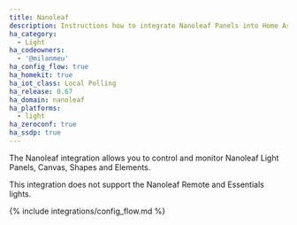 ```yaml
---
title: Nanoleaf
description: Instructions how to integrate Nanoleaf Panels into Home Assistant.
ha_category:
  - Light
ha_codeowners:
  - '@milanmeu'
ha_config_flow: true
ha_homekit: true
ha_iot_class: Local Polling
ha_release: 0.67
ha_domain: nanoleaf
ha_platforms:
  - light
ha_zeroconf: true
ha_ssdp: true
---
```


The Nanoleaf integration allows you to control and monitor Nanoleaf Light Panels, Canvas, Shapes and Elements.

This integration does not support the Nanoleaf Remote and Essentials lights.

{% include integrations/config_flow.md %}
